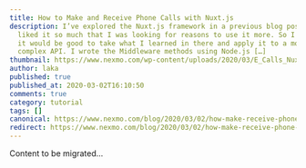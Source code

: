 ```yaml
---
title: How to Make and Receive Phone Calls with Nuxt.js
description: I’ve explored the Nuxt.js framework in a previous blog post, and I
  liked it so much that I was looking for reasons to use it more. So I thought
  it would be good to take what I learned in there and apply it to a more
  complex API. I wrote the Middleware methods using Node.js […]
thumbnail: https://www.nexmo.com/wp-content/uploads/2020/03/E_Calls_Nuxt-js_1200x600.png
author: laka
published: true
published_at: 2020-03-02T16:10:50
comments: true
category: tutorial
tags: []
canonical: https://www.nexmo.com/blog/2020/03/02/how-make-receive-phone-calls-with-nuxt-js-dr
redirect: https://www.nexmo.com/blog/2020/03/02/how-make-receive-phone-calls-with-nuxt-js-dr
---
```

Content to be migrated...
